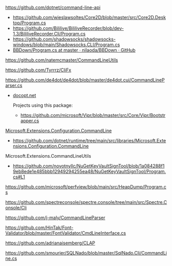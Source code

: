 https://github.com/dotnet/command-line-api

- https://github.com/wieslawsoltes/Core2D/blob/master/src/Core2D.Desktop/Program.cs
- https://github.com/Bililive/BililiveRecorder/blob/dev-1.3/BililiveRecorder.Cli/Program.cs
- https://github.com/shadowsocks/shadowsocks-windows/blob/main/Shadowsocks.CLI/Program.cs
- [BBDown/Program.cs at master · nilaoda/BBDown · GitHub](https://github.com/nilaoda/BBDown/blob/master/BBDown/Program.cs)

https://github.com/natemcmaster/CommandLineUtils

https://github.com/Tyrrrz/CliFx

https://github.com/de4dot/de4dot/blob/master/de4dot.cui/CommandLineParser.cs

- [docopt.net](https://github.com/docopt/docopt.net)
  
  Projects using this package:
  
  - https://github.com/microsoft/Vipr/blob/master/src/Core/Vipr/Bootstrapper.cs

[Microsoft.Extensions.Configuration.CommandLine](https://docs.microsoft.com/en-us/dotnet/api/microsoft.extensions.configuration.commandline?view=dotnet-plat-ext-5.0)

- https://github.com/dotnet/runtime/tree/main/src/libraries/Microsoft.Extensions.Configuration.CommandLine

Microsoft.Extensions.CommandLineUtils

- https://github.com/novotnyllc/NuGetKeyVaultSignTool/blob/1a084288f19eb8ede1e485bbb12949294255ea48/NuGetKeyVaultSignTool/Program.cs#L1

https://github.com/microsoft/perfview/blob/main/src/HeapDump/Program.cs

https://github.com/spectreconsole/spectre.console/tree/main/src/Spectre.Console/Cli

https://github.com/j-maly/CommandLineParser

https://github.com/HinTak/Font-Validator/blob/master/FontValidator/CmdLineInterface.cs

https://github.com/adrianaisemberg/CLAP

https://github.com/smourier/SQLNado/blob/master/SqlNado.Cli/CommandLine.cs
